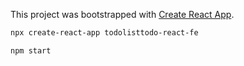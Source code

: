 This project was bootstrapped with [Create React App](https://github.com/facebookincubator/create-react-app).

```bash
npx create-react-app todolisttodo-react-fe

npm start

```